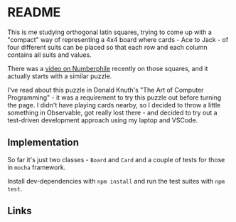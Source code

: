 # README

This is me studying orthogonal latin squares, trying to come up with a "compact"
way of representing a 4x4 board where cards - Ace to Jack - of four different
suits can be placed so that each row and each column contains all suits and
values.

There was a [video on Numberphile][#euler-squares] recently on those squares, and it actually starts
with a similar puzzle.

I've read about this puzzle in Donald Knuth's "The Art of Computer Programming" - it was a
requirement to try this puzzle out before turning the page. I didn't have playing cards nearby,
so I decided to throw a little something in Observable, got really lost there - and decided to try
out a test-driven development approach using my laptop and VSCode.

## Implementation

So far it's just two classes - `Board` and `Card` and a couple of tests for those in `mocha` framework.

Install dev-dependencies with `npm install` and run the test suites with `npm test`.

## Links

[#euler-squares]: https://www.youtube.com/watch?v=qu04xLNrk94 'YouTube: Euler Squares - Numberphile'
